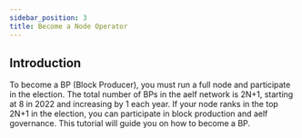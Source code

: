 ```yaml
---
sidebar_position: 3
title: Become a Node Operator
---
```


## Introduction

To become a BP (Block Producer), you must run a full node and participate in the election. The total number of BPs in the aelf network is 2N+1, starting at 8 in 2022 and increasing by 1 each year. If your node ranks in the top 2N+1 in the election, you can participate in block production and aelf governance. This tutorial will guide you on how to become a BP.